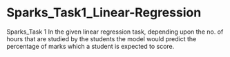 # Sparks_Task1_Linear-Regression
Sparks_Task 1
In the given linear regression task, depending upon  the no. of hours that are studied by the students the model would predict the percentage of marks which a student is expected to score.
